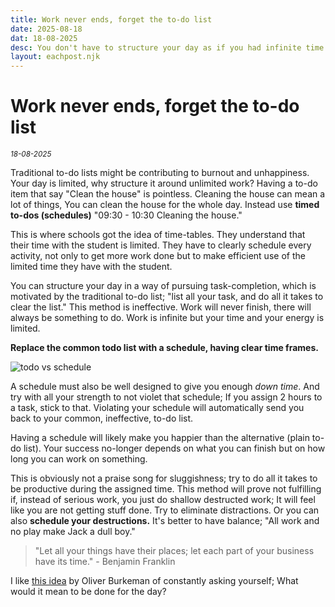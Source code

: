 ```yaml
---
title: Work never ends, forget the to-do list
date: 2025-08-18
dat: 18-08-2025
desc: You don't have to structure your day as if you had infinite time.
layout: eachpost.njk
---
```


# Work never ends, forget the to-do list

<sup>_18-08-2025_<sup>

Traditional to-do lists might be contributing to burnout and unhappiness.
Your day is limited, why structure it around unlimited work?
Having a to-do item that say "Clean the house" is pointless.
Cleaning the house can mean a lot of things, You can clean the house for the whole day.
Instead use **timed to-dos (schedules)** "09:30 - 10:30 Cleaning the house."

This is where schools got the idea of time-tables.
They understand that their time with the student is limited. They have to clearly schedule every activity, not only to get more work done but to make efficient use of the limited time they have with the student.


You can structure your day in a way of pursuing task-completion, which is motivated by the traditional to-do list; "list all your task, and do all it takes to clear the list." 
This method is ineffective. 
Work will never finish, there will always be something to do.
Work is infinite but your time and your energy is limited.

**Replace the common todo list with a schedule, having clear time frames.**

![todo vs schedule](/assets/tod_vs_schedule.png)

A schedule must also be well designed to give you enough *down time*.
And try with all your strength to not violet that schedule; If you assign 2 hours to a task, stick to that.
Violating your schedule will automatically send you back to your common, ineffective, to-do list.

Having a schedule will likely make you happier than the alternative (plain to-do list).
Your success no-longer depends on what you can finish but on how long you can work on something.

This is obviously not a praise song for sluggishness; try to do all it takes to be productive during the assigned time.
This method will prove not fulfilling if, instead of serious work, you just do shallow destructed work; It will feel like you are not getting stuff done.
Try to eliminate distractions.
Or you can also **schedule your destructions.** It's better to have balance; "All work and no play make Jack a dull boy."

> "Let all your things have their places; let each part of your business have its time." - Benjamin Franklin

I like [this idea](https://ckarchive.com/b/xmuph6hrqdp04hrnppvnqc2le6lllbn) by Oliver Burkeman of constantly asking yourself; What would it mean to be done for the day?


